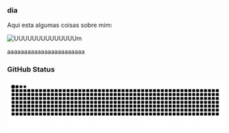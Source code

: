 ### dia

Aqui esta algumas coisas sobre mim:

![UUUUUUUUUUUUUUm](https://th.bing.com/th/id/OIP.-56RAWQypLB-6xrga1ZNhQHaHU?w=199&h=197&c=7&r=0&o=7&dpr=1.5&pid=1.7&rm=3)



aaaaaaaaaaaaaaaaaaaaaaa

### GitHub Status

![github contribution grid snake animation](https://raw.githubusercontent.com/0-don/0-don/output/github-contribution-grid-snake-dark.svg)
